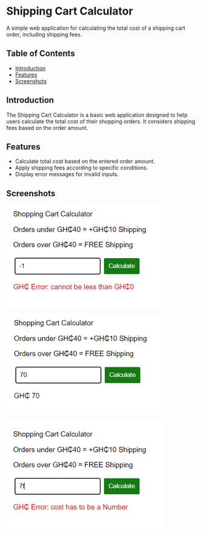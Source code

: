 # Shipping Cart Calculator

A simple web application for calculating the total cost of a shipping cart order, including shipping fees.

## Table of Contents

- [Introduction](#introduction)
- [Features](#features)
- [Screenshots](#screenshots)

## Introduction

The Shipping Cart Calculator is a basic web application designed to help users calculate the total cost of their shopping orders. It considers shipping fees based on the order amount.

## Features

- Calculate total cost based on the entered order amount.
- Apply shipping fees according to specific conditions.
- Display error messages for invalid inputs.

## Screenshots

![Screenshot 1](<screenshot 1.png>)

![Screenshot 2](<screenshot 2.png>)

![Screenshot 3](<screenshot 3.png>)
